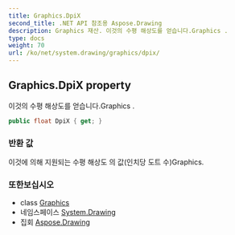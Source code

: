 ```yaml
---
title: Graphics.DpiX
second_title: .NET API 참조용 Aspose.Drawing
description: Graphics 재산. 이것의 수평 해상도를 얻습니다.Graphics .
type: docs
weight: 70
url: /ko/net/system.drawing/graphics/dpix/
---
```

## Graphics.DpiX property

이것의 수평 해상도를 얻습니다.Graphics .

```csharp
public float DpiX { get; }
```

### 반환 값

이것에 의해 지원되는 수평 해상도 의 값(인치당 도트 수)Graphics.

### 또한보십시오

* class [Graphics](../)
* 네임스페이스 [System.Drawing](../../graphics/)
* 집회 [Aspose.Drawing](../../../)


